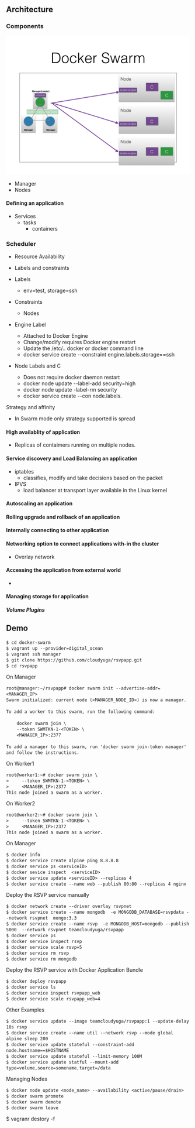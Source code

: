 ## Architecture 

### Components

![Swarm Arch](images/swarm_arch.png)

- Manager
- Nodes

#### Defining an application 
- Services
  - tasks
    - containers

### Scheduler
- Resource Availability
- Labels and constraints 
 - Labels
   - env=test, storage=ssh
 - Constraints 
   - Nodes
- Engine Label 
  - Attached to Docker Engine
  - Change/modify requires Docker engine restart
  - Update the /etc/.. docker or docker command line   
  -  docker service create --constraint engine.labels.storage==ssh

- Node Labels and C
  - Does not require docker daemon restart
  - docker node update --label-add security=high
  - docker node update -label-rm security
  - docker service create --con  node.labels. 

Strategy and affinity
  - In Swarm mode only strategy supported is spread

#### High availablity of application 
- Replicas of contaimers running on multiple nodes. 

#### Service discovery and Load Balancing an application
- iptables 
  - classifies, modify and take decisions based on the packet
- IPVS
  - load balancer at transport layer available in the Linux kernel

#### Autoscaling an application 

#### Rolling upgrade and rollback of an application 

#### Internally connecting to other application 

#### Networking option to connect applications with-in the cluster  
- Overlay network

#### Accessing the application from external world 
- 

#### Managing storage for application

##### Volume Plugins

## Demo 

```
$ cd docker-swarm
$ vagrant up --provider=digital_ocean
$ vagrant ssh manager
$ git clone https://github.com/cloudyuga/rsvpapp.git
$ cd rsvpapp
```

On Manager 
```
root@manager:~/rsvpapp# docker swarm init --advertise-addr=<MANAGER_IP>
Swarm initialized: current node (<MANAGER_NODE_ID>) is now a manager.

To add a worker to this swarm, run the following command:

    docker swarm join \
    --token SWMTKN-1-<TOKEN> \
    <MANAGER_IP>:2377

To add a manager to this swarm, run 'docker swarm join-token manager' and follow the instructions.
```

On Worker1
```
root@worker1:~# docker swarm join \
>     --token SWMTKN-1-<TOKEN> \
>     <MANAGER_IP>:2377
This node joined a swarm as a worker.
```

On Worker2
```
root@worker2:~# docker swarm join \
>     --token SWMTKN-1-<TOKEN> \
>     <MANAGER_IP>:2377
This node joined a swarm as a worker.
```


On Manager
```
$ docker info
$ docker service create alpine ping 8.8.8.8
$ docker service ps <serviceID>
$ docker sevice inspect  <serviceID>
$ docker service update <serviceID> --replicas 4
$ docker service create --name web --publish 80:80 --replicas 4 nginx
```

Deploy the RSVP service manually
```
$ docker network create --driver overlay rsvpnet
$ docker service create --name mongodb  -e MONGODB_DATABASE=rsvpdata --network rsvpnet  mongo:3.3
$ docker service create --name rsvp  -e MONGODB_HOST=mongodb --publish 5000  --network rsvpnet teamcloudyuga/rsvpapp
$ docker service ps
$ docker service inspect rsvp
$ docker service scale rsvp=5
$ docker service rm rsvp
$ docker service rm mongodb
```

Deploy the RSVP service with Docker Application Bundle
```
$ docker deploy rsvpapp
$ docker service ls
$ docker service inspect rsvpapp_web
$ docker service scale rsvpapp_web=4
```


Other Examples 
```
$ docker service update --image teamcloudyuga/rsvpapp:1 --update-delay 10s rsvp
$ docker service create --name util --network rsvp --mode global alpine sleep 200
$ docker service update stateful --constraint-add node.hostname==$HOSTNAME
$ docker service update stateful --limit-memory 100M
$ docker service update statful --mount-add type=volume,source=somename,target=/data
```

Managing Nodes 
```
$ docker node update <node_name> --availability <active/pause/drain>
$ docker swarm promote
$ docker swarm demote
$ docker swarm leave
```

$ vagranr destory -f

